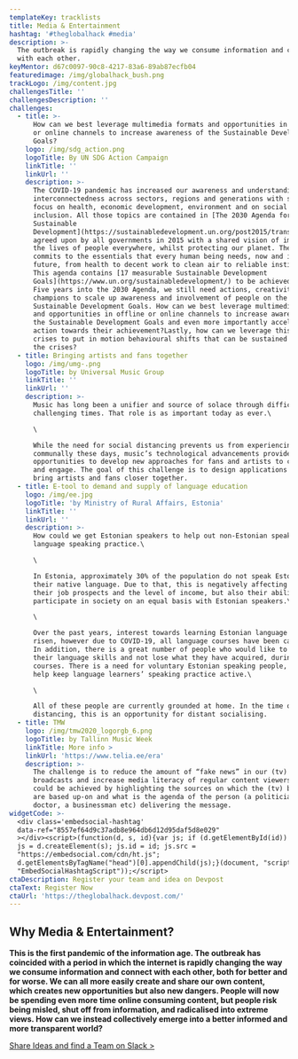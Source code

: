 ```yaml
---
templateKey: tracklists
title: Media & Entertainment
hashtag: '#theglobalhack #media'
description: >-
  The outbreak is rapidly changing the way we consume information and connect
  with each other.
keyMentor: d67c0097-90c8-4217-83a6-89ab87ecfb04
featuredimage: /img/globalhack_bush.png
trackLogo: /img/content.jpg
challengesTitle: ''
challengesDescription: ''
challenges:
  - title: >-
      How can we best leverage multimedia formats and opportunities in offline
      or online channels to increase awareness of the Sustainable Development
      Goals?
    logo: /img/sdg_action.png
    logoTitle: By UN SDG Action Campaign
    linkTitle: ''
    linkUrl: ''
    description: >-
      The COVID-19 pandemic has increased our awareness and understanding of the
      interconnectedness across sectors, regions and generations with specific
      focus on health, economic development, environment and on social
      inclusion. All those topics are contained in [The 2030 Agenda for
      Sustainable
      Development](https://sustainabledevelopment.un.org/post2015/transformingourworld),
      agreed upon by all governments in 2015 with a shared vision of improving
      the lives of people everywhere, whilst protecting our planet. The agenda
      commits to the essentials that every human being needs, now and in the
      future, from health to decent work to clean air to reliable institutions.
      This agenda contains [17 measurable Sustainable Development
      Goals](https://www.un.org/sustainabledevelopment/) to be achieved by 2030.
      Five years into the 2030 Agenda, we still need actions, creativity and
      champions to scale up awareness and involvement of people on the
      Sustainable Development Goals. How can we best leverage multimedia formats
      and opportunities in offline or online channels to increase awareness of
      the Sustainable Development Goals and even more importantly accelerate
      action towards their achievement?Lastly, how can we leverage this time of
      crises to put in motion behavioural shifts that can be sustained beyond
      the crises?
  - title: Bringing artists and fans together
    logo: /img/umg-.png
    logoTitle: by Universal Music Group
    linkTitle: ''
    linkUrl: ''
    description: >-
      Music has long been a unifier and source of solace through difficult and
      challenging times. That role is as important today as ever.\

      \

      While the need for social distancing prevents us from experiencing music
      communally these days, music’s technological advancements provide great
      opportunities to develop new approaches for fans and artists to connect
      and engage. The goal of this challenge is to design applications that
      bring artists and fans closer together.
  - title: E-tool to demand and supply of language education
    logo: /img/ee.jpg
    logoTitle: 'by Ministry of Rural Affairs, Estonia'
    linkTitle: ''
    linkUrl: ''
    description: >-
      How could we get Estonian speakers to help out non-Estonian speakers with
      language speaking practice.\

      \

      In Estonia, approximately 30% of the population do not speak Estonian as
      their native language. Due to that, this is negatively affecting not only
      their job prospects and the level of income, but also their ability to
      participate in society on an equal basis with Estonian speakers.\

      \

      Over the past years, interest towards learning Estonian language has
      risen, however due to COVID-19, all language courses have been cancelled.
      In addition, there is a great number of people who would like to practice
      their language skills and not lose what they have acquired, during the
      courses. There is a need for voluntary Estonian speaking people, who would
      help keep language learners’ speaking practice active.\

      \

      All of these people are currently grounded at home. In the time of social
      distancing, this is an opportunity for distant socialising.
  - title: TMW
    logo: /img/tmw2020_logorgb_6.png
    logoTitle: by Tallinn Music Week
    linkTitle: More info >
    linkUrl: 'https://www.telia.ee/era'
    description: >-
      The challenge is to reduce the amount of “fake news” in our (tv)
      broadcasts and increase media literacy of regular content viewers. This
      could be achieved by highlighting the sources on which the (tv) broadcasts
      are based up-on and what is the agenda of the person (a politician, a
      doctor, a businessman etc) delivering the message.
widgetCode: >-
  <div class='embedsocial-hashtag'
  data-ref="8557ef64d9c37adb8e964db6d12d95daf5d8e029"
  ></div><script>(function(d, s, id){var js; if (d.getElementById(id)) {return;}
  js = d.createElement(s); js.id = id; js.src =
  "https://embedsocial.com/cdn/ht.js";
  d.getElementsByTagName("head")[0].appendChild(js);}(document, "script",
  "EmbedSocialHashtagScript"));</script>
ctaDescription: Register your team and idea on Devpost
ctaText: Register Now
ctaUrl: 'https://theglobalhack.devpost.com/'
---
```


## **Why Media & Entertainment?**

**This is the first pandemic of the information age. The outbreak has coincided with a period in which the internet is rapidly changing the way we consume information and connect with each other, both for better and for worse. We can all more easily create and share our own content, which creates new opportunities but also new dangers. People will now be spending even more time online consuming content, but people risk being misled, shut off from information, and radicalised into extreme views. How can we instead collectively emerge into a better informed and more transparent world?**

[Share Ideas and find a Team on Slack >](http://theglobalhack.com/slack)
